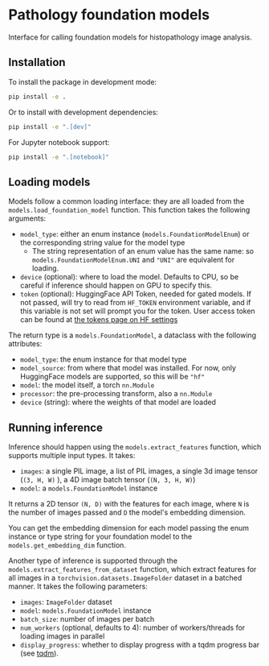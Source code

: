 # Pathology foundation models

Interface for calling foundation models for histopathology image analysis.

## Installation

To install the package in development mode:

```bash
pip install -e .
```

Or to install with development dependencies:

```bash
pip install -e ".[dev]"
```

For Jupyter notebook support:

```bash
pip install -e ".[notebook]"
```

## Loading models

Models follow a common loading interface: they are all loaded from the `models.load_foundation_model` function. This function takes the following arguments:

* `model_type`: either an enum instance (`models.FoundationModelEnum`) or the corresponding string value for the model type
    - The string representation of an enum value has the same name: so `models.FoundationModelEnum.UNI` and `"UNI"` are equivalent for loading.
* `device` (optional): where to load the model. Defaults to CPU, so be careful if inference should happen on GPU to specify this.
* `token` (optional): HuggingFace API Token, needed for gated models. If not passed, will try to read from `HF_TOKEN` environment variable, and if this variable is not set will prompt you for the token. User access token can be found at [the tokens page on HF settings](https://huggingface.co/settings/tokens)

The return type is a `models.FoundationModel`, a dataclass with the following attributes:

* `model_type`: the enum instance for that model type
* `model_source`: from where that model was installed. For now, only HuggingFace models are supported, so this will be `"hf"`
* `model`: the model itself, a torch `nn.Module`
* `processor`: the pre-processing transform, also a `nn.Module`
* `device` (string): where the weights of that model are loaded

## Running inference

Inference should happen using the `models.extract_features` function, which supports multiple input types. It takes:

* `images`: a single PIL image, a list of PIL images, a single 3d image tensor (`(3, H, W)` ), a 4D image batch tensor (`(N, 3, H, W)`)
* `model`: a `models.FoundationModel` instance

It returns a 2D tensor `(N, D)` with the features for each image, where `N` is the number of images passed and `D` the model's embedding dimension.

You can get the embedding dimension for each model passing the enum instance or type string for your foundation model to the `models.get_embedding_dim` function.

Another type of inference is supported through the `models.extract_features_from_dataset` function, which extract features for all images in a `torchvision.datasets.ImageFolder` dataset in a batched manner. It takes the following parameters:

* `images`: `ImageFolder` dataset
* `model`: `models.FoundationModel` instance
* `batch_size`: number of images per batch
* `num_workers` (optional, defaults to 4): number of workers/threads for loading images in parallel
* `display_progress`: whether to display progress with a tqdm progress bar (see [tqdm](https://github.com/tqdm/tqdm)).
